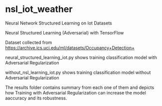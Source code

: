 # nsl_iot_weather
Neural Network Structured Learning on Iot Datasets

Neural Structured Learning (Adversarial) with TensorFlow

Dataset collected from https://archive.ics.uci.edu/ml/datasets/Occupancy+Detection+

neural_structured_learning_iot.py shows training classification model with Adversarial Regularization

without_nsl_learning_iot.py shows training classification model without Adversarial Regularization

The results folder contains summary from each one of them and depicts how Training with Adversarial Regularization can increase the model aaccuracy and its robustness.
